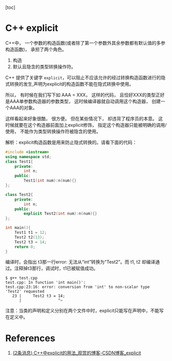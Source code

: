[toc]
    
# C++ explicit

C++中， 一个参数的构造函数(或者除了第一个参数外其余参数都有默认值的多参构造函数)， 承担了两个角色。

1. 构造
2. 默认且隐含的类型转换操作符。

C++ 提供了关键字 `explicit`，可以阻止不应该允许的经过转换构造函数进行的隐式转换的发生,声明为explicit的构造函数不能在隐式转换中使用。

所以， 有时候在我们写下如 AAA = XXX， 这样的代码， 且恰好XXX的类型正好是AAA单参数构造器的参数类型， 这时候编译器就自动调用这个构造器， 创建一个AAA的对象。

这样看起来好象很酷， 很方便。 但在某些情况下， 却违背了程序员的本意。 这时候就要在这个构造器前面加上explicit修饰， 指定这个构造器只能被明确的调用/使用， 不能作为类型转换操作符被隐含的使用。

解析：explicit构造函数是用来防止隐式转换的。请看下面的代码：

```cpp
#include <iostream>
using namespace std;
class Test1{
    private:
        int n;
    public:
        Test1(int num):n(num){}
};

class Test2{
    private:
        int n;
    public:
        explicit Test2(int num):n(num){}
};

int main(){	
    Test1 t1 = 12;
	Test2 t2(13);
	Test2 t3 = 14;
    return 0;
}
```

编译时，会指出 t3那一行error: 无法从“int”转换为“Test2”。而 t1, t2 却编译通过。注释掉t3那行，调试时，t1已被赋值成功。

```
$ g++ test.cpp 
test.cpp: In function 'int main()':
test.cpp:23:16: error: conversion from 'int' to non-scalar type 'Test2' requested
   23 |     Test2 t3 = 14;
      |                ^~
```

注意：当类的声明和定义分别在两个文件中时，explicit只能写在声明中，不能写在定义中。

# References

1. [(2条消息) C++中explicit的用法_观赏的博客-CSDN博客_explicit](https://blog.csdn.net/qq_35524916/article/details/58178072)